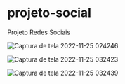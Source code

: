 # projeto-social

 Projeto Redes Sociais
 
 
![Captura de tela 2022-11-25 024246](https://user-images.githubusercontent.com/100050645/203914617-adf15ce4-9229-47dd-bed9-689ead03c5ca.jpg)

![Captura de tela 2022-11-25 032423](https://user-images.githubusercontent.com/100050645/203914632-3c817813-4384-4628-9728-bf864fd4d20f.jpg)

![Captura de tela 2022-11-25 032439](https://user-images.githubusercontent.com/100050645/203914638-c6a027a6-b9fb-45cb-9490-6967b7f58f41.jpg)
